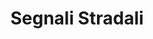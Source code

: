 ---
schema: opendataschema
title: Segnali Stradali
organization: Mapillary
notes: Segnali stradali di classe "Europe 6.0" identificati dalle foto di Mapillary. La struttura dei dati è descritta in https://a.mapillary.com/#trafficsign_eu_6-0, è possibile risalire alla foto relativa usando la chiave indicata all'interno di ogni punto usando il link https://www.mapillary.com/map/im/CHIAVE/photo. Aggiornati mensilmente.
resources:
  - name: Segnali Stradali
    url: 'https://github.com/iltempe/opendataprato/blob/master/traffic_signals.geojson'
    format: geojson
category:
  - Automobili
  - Infrastrutture
  - Territorio
  - Trasporti
maintainer: Matteo Tempestini
maintainer_email: mtempestini@gmail.com
license: 'https://creativecommons.org/licenses/by-sa/4.0/'
pubdate: 24/04/2016
---